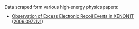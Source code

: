 Data scraped form various high-energy physics papers:

* [Observation of Excess Electronic Recoil Events in XENON1T](https://github.com/andrewfowlie/hep_scraped_data/tree/master/2006.09721) 
([2006.09721v1](https://arxiv.org/abs/2006.09721v1))
